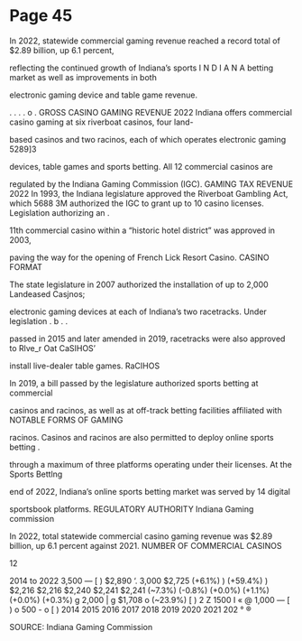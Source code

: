 # Page 45

In 2022, statewide commercial gaming revenue
reached a record total of $2.89 billion, up 6.1 percent,

reflecting the continued growth of Indiana’s sports
I N D I A N A betting market as well as improvements in both

electronic gaming device and table game revenue.

. . . . o . GROSS CASINO GAMING REVENUE 2022
Indiana offers commercial casino gaming at six riverboat casinos, four land-

based casinos and two racinos, each of which operates electronic gaming 5289]3

devices, table games and sports betting. All 12 commercial casinos are

regulated by the Indiana Gaming Commission (IGC). GAMING TAX REVENUE 2022
In 1993, the Indiana legislature approved the Riverboat Gambling Act, which 5688 3M
authorized the IGC to grant up to 10 casino licenses. Legislation authorizing an .

11th commercial casino within a “historic hotel district” was approved in 2003,

paving the way for the opening of French Lick Resort Casino. CASINO FORMAT

The state legislature in 2007 authorized the installation of up to 2,000 Landeased Casjnos;

electronic gaming devices at each of Indiana’s two racetracks. Under legislation . b . .

passed in 2015 and later amended in 2019, racetracks were also approved to Rlve_r Oat CaSIHOS’

install live-dealer table games. RaCIHOS

In 2019, a bill passed by the legislature authorized sports betting at commercial

casinos and racinos, as well as at off-track betting facilities affiliated with NOTABLE FORMS OF GAMING

racinos. Casinos and racinos are also permitted to deploy online sports betting .

through a maximum of three platforms operating under their licenses. At the Sports Bettlng

end of 2022, Indiana’s online sports betting market was served by 14 digital

sportsbook platforms. REGULATORY AUTHORITY
Indiana Gaming
commission

In 2022, total statewide commercial casino gaming revenue was $2.89 billion,
up 6.1 percent against 2021. NUMBER OF COMMERCIAL CASINOS

12

2014 to 2022
3,500 —
[ )
$2,890 ‘.
3,000 $2,725 (+6.1%)
) (+59.4%)
) $2,216 $2,216 $2,240 $2,241 $2,241
(~7.3%) (-0.8%) (+0.0%) (+1.1%) (+0.0%) (+0.3%)
g 2,000 |
g $1,708
o (~23.9%) [ )
2
Z 1500
I
« @
1,000 —
[ )
o
500 - o
[ )
2014 2015 2016 2017 2018 2019 2020 2021 202 ° ®

SOURCE: Indiana Gaming Commission
